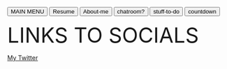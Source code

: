 <p>
<html>
<body>
<button onclick="location.href ='https://github.com/Neverlivedordied/Neverlivedordied.github.io/edit/gh-pages/index.md';" id="myButton" class="float-left submit-button" >MAIN MENU</button>
<button onclick="location.href = 'https://neverlivedordied.github.io/resume/index.html';" id="myButton" class="float-left submit-button" >Resume</button>
  <button onclick="location.href = 'https://neverlivedordied.github.io/About-Me/index.html';" id="myButton" class="float-left submit-button" >About-me</button>
  <button onclick="location.href = 'https://neverlivedordied.github.io/chatroom/index.html';" id="myButton" class="float-left submit-button" >chatroom?</button>
  <button onclick="location.href = 'https://neverlivedordied.github.io/HELPFULL-STUFF';" id="myButton" class="float-left submit-button" >stuff-to-do</button>
  <button onclick="location.href = 'https://countdown-never.w3spaces.com/';" id="myButton" class="float-left submit-button" >countdown</button>
 <br>
  
  
  
  <p align="center">
  
  <font size="+10">LINKS TO SOCIALS</font> <br>
  </p>
  
  
  
  
  
  <p align="left">
    <a href="https//twitter.com/neverlivedied">My Twitter</a>
  </p>
 <p align="right">
  </P>
